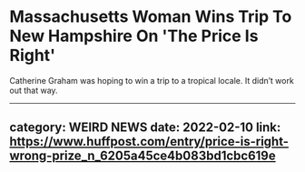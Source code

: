 # Massachusetts Woman Wins Trip To New Hampshire On 'The Price Is Right'

Catherine Graham was hoping to win a trip to a tropical locale. It didn’t work out that way.

---
category: WEIRD NEWS
date: 2022-02-10
link: https://www.huffpost.com/entry/price-is-right-wrong-prize_n_6205a45ce4b083bd1cbc619e
---

